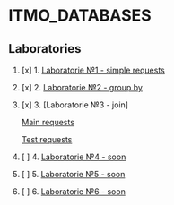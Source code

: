 # ITMO_DATABASES
## Laboratories

1. [x] 1. [Laboratorie №1 - simple requests](https://github.com/ew0s/ITMO_DATABASES/tree/master/LABS/LAB1%20-%20Simple%20requests)
2. [x] 2. [Laboratorie №2 - group by](https://github.com/ew0s/ITMO_DATABASES/tree/master/LABS/LAB2%20-%20Group%20by)
3. [x] 3. [Laboratorie №3 - join]
 
     [Main requests](https://github.com/ew0s/ITMO_DATABASES/tree/master/LABS/LAB3%20-%20JOIN/MAIN%20TASKS)

 
     [Test requests](https://github.com/ew0s/ITMO_DATABASES/tree/master/LABS/LAB3%20-%20JOIN/TEST%20TASKS)
 
4. [ ] 4. [Laboratorie №4 - soon](#)
5. [ ] 5. [Laboratorie №5 - soon](#)
6. [ ] 6. [Laboratorie №6 - soon](#)
